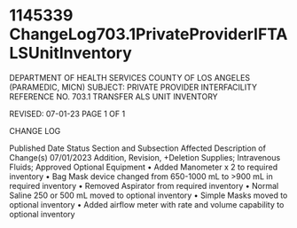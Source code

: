 # 1145339 ChangeLog703.1PrivateProviderIFTALSUnitInventory

DEPARTMENT OF HEALTH SERVICES 
COUNTY OF LOS ANGELES 
 (PARAMEDIC, MICN) 
SUBJECT: PRIVATE PROVIDER INTERFACILITY REFERENCE NO. 703.1 
  TRANSFER ALS UNIT INVENTORY 
 
 
 
REVISED: 07-01-23 PAGE 1 OF 1  
 
CHANGE LOG 
 
Published 
Date 
Status Section and 
Subsection Affected 
Description of Change(s) 
07/01/2023 Addition, 
Revision, 
+Deletion 
Supplies; Intravenous 
Fluids; Approved 
Optional Equipment 
• Added Manometer x 2 to required 
inventory 
• Bag Mask device changed from 
650-1000 mL to >900 mL in 
required inventory 
• Removed Aspirator from required 
inventory 
• Normal Saline 250 or 500 mL 
moved to optional inventory 
• Simple Masks moved to optional 
inventory 
• Added airflow meter with rate and 
volume capability to optional 
inventory
